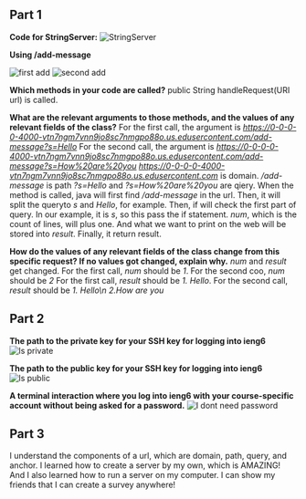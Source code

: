 ## Part 1

**Code for StringServer:**
![StringServer](https://github.com/Quianey/cse15l-lab-report2/assets/147276821/913880ab-74dc-4b34-ab4f-a297c96e1e55)

**Using /add-message**

![first add](https://github.com/Quianey/cse15l-lab-report2/assets/147276821/1400b220-bbe9-46f5-8a38-83c7011dab1f)
![second add](https://github.com/Quianey/cse15l-lab-report2/assets/147276821/59650fb0-3674-44b9-bb25-e531219c0ea3)

**Which methods in your code are called?**
public String handleRequest(URI url) is called. 

**What are the relevant arguments to those methods, and the values of any relevant fields of the class?**
For the first call, the argument is *https://0-0-0-0-4000-vtn7ngm7vnn9jo8sc7nmgpo88o.us.edusercontent.com/add-message?s=Hello*
For the second call, the argument is *https://0-0-0-0-4000-vtn7ngm7vnn9jo8sc7nmgpo88o.us.edusercontent.com/add-message?s=How%20are%20you*
*https://0-0-0-0-4000-vtn7ngm7vnn9jo8sc7nmgpo88o.us.edusercontent.com* is domain. */add-message* is path *?s=Hello* and *?s=How%20are%20you* are qiery. 
When the method is called, java will first find */add-message* in the url. Then, it will split the queryto *s* and *Hello*, for example. Then, if will check the first part of query. In our example, it is *s*, so this pass the if statement. *num*, which is the count of lines, will plus one. And what we want to print on the web will be stored into *result*. Finally, it return result. 

**How do the values of any relevant fields of the class change from this specific request? If no values got changed, explain why.**
*num* and *result* get changed. 
For the first call, *num* should be *1*. For the second coo, *num* should be *2*
For the first call, *result* should be *1. Hello*. For the second call, *result* should be *1. Hello\n 2.How are you*

## Part 2

**The path to the private key for your SSH key for logging into ieng6**
![ls private](https://github.com/Quianey/cse15l-lab-report2/assets/147276821/d832d332-492b-452b-ab45-a6e3a5e7b4f9)

**The path to the public key for your SSH key for logging into ieng6**
![ls public](https://github.com/Quianey/cse15l-lab-report2/assets/147276821/f3b24eed-ca6d-4033-a3e1-1cdab0bc6beb)

**A terminal interaction where you log into ieng6 with your course-specific account without being asked for a password.**
![I dont need password](https://github.com/Quianey/cse15l-lab-report2/assets/147276821/9cb752cd-cf22-4d72-9e3b-ac6dac53a383)

## Part 3
I understand the components of a url, which are domain, path, query, and anchor. I learned how to create a server by my own, which is AMAZING! And I also learned how to run a server on my computer. I can show my friends that I can create a survey anywhere! 

